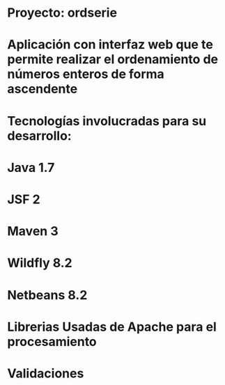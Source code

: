 # Proyecto: ordserie

# Aplicación con interfaz web que te permite realizar el ordenamiento de números enteros de forma ascendente

# Tecnologías involucradas para su desarrollo:
# Java 1.7
# JSF 2
# Maven 3
# Wildfly 8.2
# Netbeans 8.2
# Librerias Usadas de Apache para el procesamiento
# Validaciones
